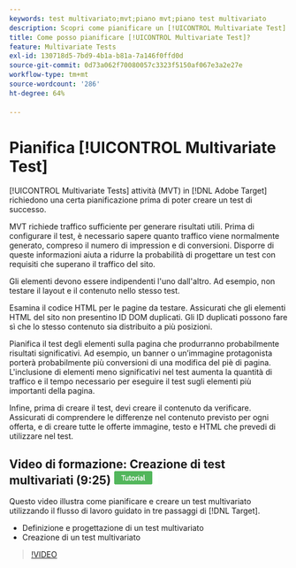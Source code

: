 ```yaml
---
keywords: test multivariato;mvt;piano mvt;piano test multivariato
description: Scopri come pianificare un [!UICONTROL Multivariate Test] in [!DNL Adobe Target] in modo da creare un test riuscito.
title: Come posso pianificare [!UICONTROL Multivariate Test]?
feature: Multivariate Tests
exl-id: 130718d5-7bd9-4b1a-b81a-7a146f0ffd0d
source-git-commit: 0d73a062f70080057c3323f5150af067e3a2e27e
workflow-type: tm+mt
source-wordcount: '286'
ht-degree: 64%

---
```


# Pianifica [!UICONTROL Multivariate Test]

[!UICONTROL Multivariate Tests] attività (MVT) in [!DNL Adobe Target] richiedono una certa pianificazione prima di poter creare un test di successo.

MVT richiede traffico sufficiente per generare risultati utili. Prima di configurare il test, è necessario sapere quanto traffico viene normalmente generato, compreso il numero di impression e di conversioni. Disporre di queste informazioni aiuta a ridurre la probabilità di progettare un test con requisiti che superano il traffico del sito.

Gli elementi devono essere indipendenti l&#39;uno dall&#39;altro. Ad esempio, non testare il layout e il contenuto nello stesso test.

Esamina il codice HTML per le pagine da testare. Assicurati che gli elementi HTML del sito non presentino ID DOM duplicati. Gli ID duplicati possono fare sì che lo stesso contenuto sia distribuito a più posizioni.

Pianifica il test degli elementi sulla pagina che produrranno probabilmente risultati significativi. Ad esempio, un banner o un’immagine protagonista porterà probabilmente più conversioni di una modifica del piè di pagina. L&#39;inclusione di elementi meno significativi nel test aumenta la quantità di traffico e il tempo necessario per eseguire il test sugli elementi più importanti della pagina.

Infine, prima di creare il test, devi creare il contenuto da verificare. Assicurati di comprendere le differenze nel contenuto previsto per ogni offerta, e di creare tutte le offerte immagine, testo e HTML che prevedi di utilizzare nel test.

## Video di formazione: Creazione di test multivariati (9:25) ![Icona esercitazione](/help/main/assets/tutorial.png)

Questo video illustra come pianificare e creare un test multivariato utilizzando il flusso di lavoro guidato in tre passaggi di [!DNL Target].

* Definizione e progettazione di un test multivariato
* Creazione di un test multivariato

>[!VIDEO](https://video.tv.adobe.com/v/36329?captions=ita)
